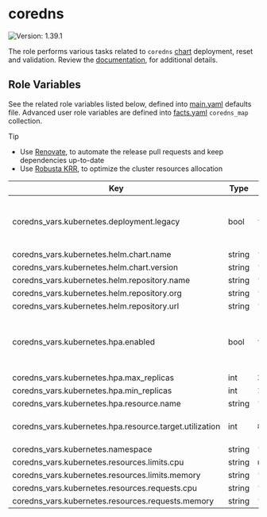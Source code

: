 # coredns

![Version: 1.39.1](https://img.shields.io/badge/Version-1.39.1-informational?style=flat-square)

The role performs various tasks related to `coredns` [chart](https://github.com/coredns/helm/tree/coredns-1.39.1/charts/coredns) deployment, reset and validation. Review the [documentation](https://axivo.com/k3s-cluster/wiki/guide/configuration/roles/coredns), for additional details.

## Role Variables

See the related role variables listed below, defined into [main.yaml](./defaults/main.yaml) defaults file. Advanced user role variables are defined into [facts.yaml](./tasks/facts.yaml) `coredns_map` collection.

> [!TIP]
> - Use [Renovate](https://axivo.com/k3s-cluster/tutorials/handbook/tools/#renovate), to automate the release pull requests and keep dependencies up-to-date
> - Use [Robusta KRR](https://axivo.com/k3s-cluster/tutorials/handbook/tools/#robusta-krr), to optimize the cluster resources allocation

| Key | Type | Default | Description |
|-----|------|---------|-------------|
| coredns_vars.kubernetes.deployment.legacy | bool | `false` | Legacy deployment, using `kube-dns` label selectors |
| coredns_vars.kubernetes.helm.chart.name | string | `"coredns"` |  |
| coredns_vars.kubernetes.helm.chart.version | string | `"v1.39.1"` |  |
| coredns_vars.kubernetes.helm.repository.name | string | `"helm"` |  |
| coredns_vars.kubernetes.helm.repository.org | string | `"coredns"` |  |
| coredns_vars.kubernetes.helm.repository.url | string | `"https://coredns.github.io"` |  |
| coredns_vars.kubernetes.hpa.enabled | bool | `true` | If `false`, `replicas` value is set from `min_replicas` value |
| coredns_vars.kubernetes.hpa.max_replicas | int | `3` |  |
| coredns_vars.kubernetes.hpa.min_replicas | int | `1` |  |
| coredns_vars.kubernetes.hpa.resource.name | string | `"memory"` |  |
| coredns_vars.kubernetes.hpa.resource.target.utilization | int | `80` | Average utilization percentage |
| coredns_vars.kubernetes.namespace | string | `"kube-system"` |  |
| coredns_vars.kubernetes.resources.limits.cpu | string | `nil` |  |
| coredns_vars.kubernetes.resources.limits.memory | string | `"128Mi"` |  |
| coredns_vars.kubernetes.resources.requests.cpu | string | `"10m"` |  |
| coredns_vars.kubernetes.resources.requests.memory | string | `"128Mi"` |  |
